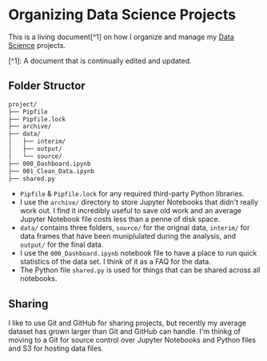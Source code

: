 # Organizing Data Science Projects

This is a living document\[^1] on how I organize and manage my [Data Science](./README.md) projects.

\[^1]:  A document that is continually edited and updated.

## Folder Structor

```bash
project/
├── Pipfile
├── Pipfile.lock
├── archive/
├── data/
│   ├── interim/
│   ├── output/
│   └── source/
├── 000_Dashboard.ipynb
├── 001_Clean_Data.ipynb
├── shared.py
```

*   `Pipfile` & `Pipfile.lock` for any required third-party Python libraries.
*   I use the `archive/` directory to store Jupyter Notebooks that didn't really work out. I find it incredibly useful to save old work and an average Jupyter Notebook file costs less than a penne of disk space.
*   `data/` contains three folders, `source/` for the orignal data, `interim/` for data frames that have been muniplulated during the analysis, and `output/` for the final data.
*   I use the `000_Dashboard.ipynb` notebook file to have a place to run quick statistics of the data set. I think of it as a FAQ for the data.
*   The Python file `shared.py` is used for things that can be shared across all notebooks.

## Sharing

I like to use Git and GitHub for sharing projects, but recently my average dataset has grown larger than Git and GitHub can handle. I'm thinkg of moving to a Git for source control over Jupyter Notebooks and Python files and S3 for hosting data files.
